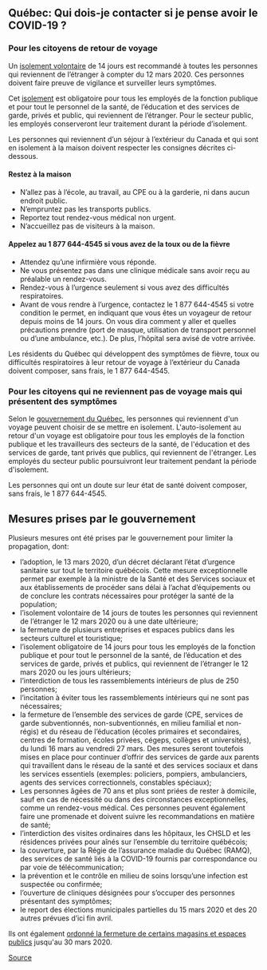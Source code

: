 ## Québec: Qui dois-je contacter si je pense avoir le COVID-19 ?

### Pour les citoyens de retour de voyage

Un [isolement volontaire](https://www.canada.ca/fr/sante-publique/services/maladies/2019-nouveau-coronavirus/professionnels-sante/directives-provisoires-cas-contacts.html#ann1) de 14 jours est recommandé à toutes les personnes qui reviennent de l’étranger à compter du 12 mars 2020. Ces personnes doivent faire preuve de vigilance et surveiller leurs symptômes.

Cet [isolement](https://www.canada.ca/fr/sante-publique/services/maladies/2019-nouveau-coronavirus/professionnels-sante/directives-provisoires-cas-contacts.html#ann1) est obligatoire pour tous les employés de la fonction publique et pour tout le personnel de la santé, de l’éducation et des services de garde, privés et public, qui reviennent de l’étranger. Pour le secteur public, les employés conserveront leur traitement durant la période d’isolement.

Les personnes qui reviennent d’un séjour à l’extérieur du Canada et qui sont en isolement à la maison doivent respecter les consignes décrites ci-dessous.

#### Restez à la maison

- N’allez pas à l’école, au travail, au CPE ou à la garderie, ni dans aucun endroit public.
- N’empruntez pas les transports publics.
- Reportez tout rendez-vous médical non urgent.
- N’accueillez pas de visiteurs à la maison.

#### Appelez au 1 877 644-4545 si vous avez de la toux ou de la fièvre

- Attendez qu’une infirmière vous réponde.
- Ne vous présentez pas dans une clinique médicale sans avoir reçu au préalable un rendez-vous.
- Rendez-vous à l’urgence seulement si vous avez des difficultés respiratoires.
- Avant de vous rendre à l’urgence, contactez le 1 877 644-4545 si votre condition le permet, en indiquant que vous êtes un voyageur de retour depuis moins de 14 jours. On vous dira comment y aller et quelles précautions prendre (port de masque, utilisation de transport personnel ou d’une ambulance, etc.). De plus, l’hôpital sera avisé de votre arrivée.

Les résidents du Québec qui développent des symptômes de fièvre, toux ou difficultés respiratoires à leur retour de voyage à l’extérieur du Canada doivent composer, sans frais, le 1 877 644-4545.

### Pour les citoyens qui ne reviennent pas de voyage mais qui présentent des symptômes

Selon le [gouvernement du Québec](https://www.quebec.ca/en/health/health-issues/a-z/2019-coronavirus/), les personnes qui reviennent d'un voyage peuvent choisir de se mettre en isolement. L'auto-isolement au retour d'un voyage est obligatoire pour tous les employés de la fonction publique et les travailleurs des secteurs de la santé, de l'éducation et des services de garde, tant privés que publics, qui reviennent de l'étranger. Les employés du secteur public poursuivront leur traitement pendant la période d'isolement.

Les personnes qui ont un doute sur leur état de santé doivent composer, sans frais, le 1 877 644-4545.

## Mesures prises par le gouvernement

Plusieurs mesures ont été prises par le gouvernement pour limiter la propagation, dont:

- l’adoption, le 13 mars 2020, d’un décret déclarant l’état d’urgence sanitaire sur tout le territoire québécois. Cette mesure exceptionnelle permet par exemple à la ministre de la Santé et des Services sociaux et aux établissements de procéder sans délai à l’achat d’équipements ou de conclure les contrats nécessaires pour protéger la santé de la population;
- l’isolement volontaire de 14 jours de toutes les personnes qui reviennent de l’étranger le 12 mars 2020 ou à une date ultérieure;
- la fermeture de plusieurs entreprises et espaces publics dans les secteurs culturel et touristique;
- l’isolement obligatoire de 14 jours pour tous les employés de la fonction publique et pour tout le personnel de la santé, de l’éducation et des services de garde, privés et publics, qui reviennent de l’étranger le 12 mars 2020 ou les jours ultérieurs;
- l’interdiction de tous les rassemblements intérieurs de plus de 250 personnes;
- l’incitation à éviter tous les rassemblements intérieurs qui ne sont pas nécessaires;
- la fermeture de l’ensemble des services de garde (CPE, services de garde subventionnés, non-subventionnés, en milieu familial et non-régis) et du réseau de l’éducation (écoles primaires et secondaires, centres de formation, écoles privées, cégeps, collèges et universités), du lundi 16 mars au vendredi 27 mars. Des mesures seront toutefois mises en place pour continuer d’offrir des services de garde aux parents qui travaillent dans le réseau de la santé et des services sociaux et dans les services essentiels (exemples: policiers, pompiers, ambulanciers, agents des services correctionnels, constables spéciaux);
- Les personnes âgées de 70 ans et plus sont priées de rester à domicile, sauf en cas de nécessité ou dans des circonstances exceptionnelles, comme un rendez-vous médical. Ces personnes peuvent également faire une promenade et doivent suivre les recommandations en matière de santé;
- l’interdiction des visites ordinaires dans les hôpitaux, les CHSLD et les résidences privées pour aînés sur l’ensemble du territoire québécois;
- la couverture, par la Régie de l’assurance maladie du Québec (RAMQ), des services de santé liés à la COVID-19 fournis par correspondance ou par voie de télécommunication;
- la prévention et le contrôle en milieu de soins lorsqu’une infection est suspectée ou confirmée;
- l’ouverture de cliniques désignées pour s’occuper des personnes présentant des symptômes;
- le report des élections municipales partielles du 15 mars 2020 et des 20 autres prévues d’ici fin avril.

Ils ont également [ordonné la fermeture de certains magasins et espaces publics](https://www.quebec.ca/en/health/health-issues/a-z/2019-coronavirus/) jusqu'au 30 mars 2020.

[Source](https://www.canada.ca/fr/sante-publique/services/maladies/2019-nouveau-coronavirus/professionnels-sante/directives-provisoires-cas-contacts.html#ann1)
